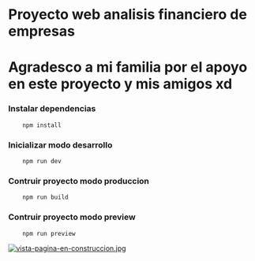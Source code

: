 
# Proyecto web analisis financiero de empresas
# Agradesco a mi familia por el apoyo en este proyecto y mis amigos xd


### Instalar dependencias
```shell
    npm install
```
 

### Inicializar modo desarrollo
```shell
    npm run dev
```

### Contruir proyecto modo produccion
```shell
    npm run build
```

### Contruir proyecto modo preview
```shell
    npm run preview
```
[![vista-pagina-en-construccion.jpg](https://i.postimg.cc/cHw4ZrgM/vista-pagina-en-construccion.jpg)](https://postimg.cc/r0yLNy9K)
